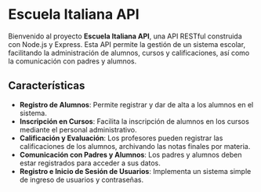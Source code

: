 # Escuela Italiana API

Bienvenido al proyecto **Escuela Italiana API**, una API RESTful construida con Node.js y Express. Esta API permite la gestión de un sistema escolar, facilitando la administración de alumnos, cursos y calificaciones, así como la comunicación con padres y alumnos.

## Características

- **Registro de Alumnos**: Permite registrar y dar de alta a los alumnos en el sistema.
- **Inscripción en Cursos**: Facilita la inscripción de alumnos en los cursos mediante el personal administrativo.
- **Calificación y Evaluación**: Los profesores pueden registrar las calificaciones de los alumnos, archivando las notas finales por materia.
- **Comunicación con Padres y Alumnos**: Los padres y alumnos deben estar registrados para acceder a sus datos.
- **Registro e Inicio de Sesión de Usuarios**: Implementa un sistema simple de ingreso de usuarios y contraseñas.
